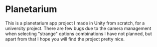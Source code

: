 # Planetarium

This is a planetarium app project I made in Unity from scratch, for a university project.
There are few bugs due to the camera management when selecting "strange" options combinations I have not planned, but apart from that I hope you will find the project pretty nice.
